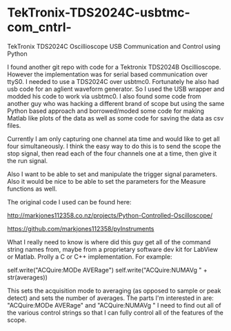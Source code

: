 # TekTronix-TDS2024C-usbtmc-com_cntrl-
TekTronix TDS2024C Oscillioscope USB Communication and Control using Python

I found another git repo with code for a Tektronix TDS2024B Oscillioscope. However the implementation was for serial 
based communication over ttyS0. I needed to use a TDS2024C over usbtmc0. Fortunately he also had usb code for an 
aglient waveform generator. So I used the USB wrapper and modded his code to work via usbtmc0. I also found some code 
from another guy who was hacking a different brand of scope but using the same Python based approach and borrowed/moded 
some code for making Matlab like plots of the data as well as some code for saving the data as csv files. 

Currently I am only capturing one channel ata time and would like to get all four simultaneously. I think the easy way 
to do this is to send the scope the stop signal, then read each of the four channels one at a time, then give it the 
run signal.

Also I want to be able to set and manipulate the trigger signal parameters. Also it would be nice to be able to set the 
parameters for the Measure functions as well.

The original code I used can be found here:

http://markjones112358.co.nz/projects/Python-Controlled-Oscilloscope/

https://github.com/markjones112358/pyInstruments

What I really need to know is where did this guy get all of the command string names from, maybe from a proprietary 
software dev kit for LabView or Matlab. Prolly a C or C++ implementation. For example:

  self.write("ACQuire:MODe AVERage")
  self.write("ACQuire:NUMAVg " + str(averages))

This sets the acquisition mode to averaging (as opposed to sample or peak detect) and sets the number of averages.
The parts I'm interested in are: "ACQuire:MODe AVERage" and "ACQuire:NUMAVg " I need to find out all of the various 
control strings so that I can fully control all of the features of the scope.


